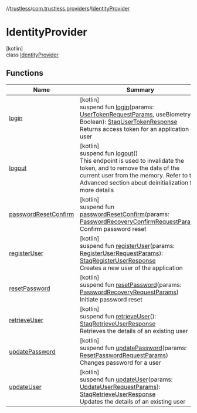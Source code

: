 //[trustless](../../../index.md)/[com.trustless.providers](../index.md)/[IdentityProvider](index.md)

# IdentityProvider

[kotlin]\
class [IdentityProvider](index.md)

## Functions

| Name | Summary |
|---|---|
| [login](login.md) | [kotlin]<br>suspend fun [login](login.md)(params: [UserTokenRequestParams](../../com.trustless.requests.identity.userToken/-user-token-request-params/index.md), useBiometry: Boolean): [StaqUserTokenResponse](../../com.trustless.requests.identity/-staq-user-token-response/index.md)<br>Returns access token for an application or user |
| [logout](logout.md) | [kotlin]<br>suspend fun [logout](logout.md)()<br>This endpoint is used to invalidate the token, and to remove the data of the current user from the memory. Refer to the Advanced section about deinitialization for more details |
| [passwordResetConfirm](password-reset-confirm.md) | [kotlin]<br>suspend fun [passwordResetConfirm](password-reset-confirm.md)(params: [PasswordRecoveryConfirmRequestParams](../../com.trustless.requests.identity.passwordRecoveryConfirm/-password-recovery-confirm-request-params/index.md))<br>Confirm password reset |
| [registerUser](register-user.md) | [kotlin]<br>suspend fun [registerUser](register-user.md)(params: [RegisterUserRequestParams](../../com.trustless.requests.identity.registerUser/-register-user-request-params/index.md)): [StaqRegisterUserResponse](../../com.trustless.requests.identity/-staq-register-user-response/index.md)<br>Creates a new user of the application |
| [resetPassword](reset-password.md) | [kotlin]<br>suspend fun [resetPassword](reset-password.md)(params: [PasswordRecoveryRequestParams](../../com.trustless.requests.identity.passwordRecovery/-password-recovery-request-params/index.md))<br>Initiate password reset |
| [retrieveUser](retrieve-user.md) | [kotlin]<br>suspend fun [retrieveUser](retrieve-user.md)(): [StaqRetrieveUserResponse](../../com.trustless.requests.identity/-staq-retrieve-user-response/index.md)<br>Retrieves the details of an existing user |
| [updatePassword](update-password.md) | [kotlin]<br>suspend fun [updatePassword](update-password.md)(params: [ResetPasswordRequestParams](../../com.trustless.requests.identity.resetPassword/-reset-password-request-params/index.md))<br>Changes password for a user |
| [updateUser](update-user.md) | [kotlin]<br>suspend fun [updateUser](update-user.md)(params: [UpdateUserRequestParams](../../com.trustless.requests.identity.updateUser/-update-user-request-params/index.md)): [StaqRetrieveUserResponse](../../com.trustless.requests.identity/-staq-retrieve-user-response/index.md)<br>Updates the details of an existing user |
